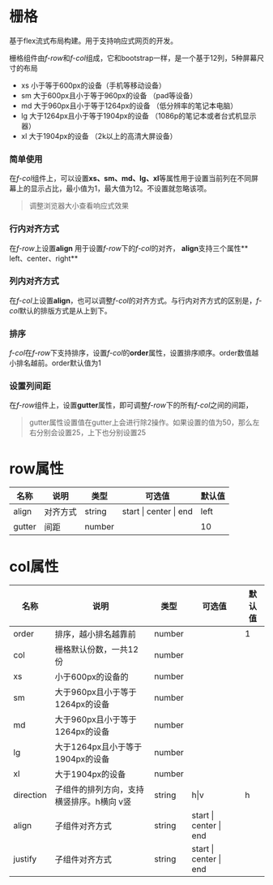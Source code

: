 # 栅格

基于flex流式布局构建。用于支持响应式网页的开发。

栅格组件由*f-row*和*f-col*组成，它和bootstrap一样，是一个基于12列，5种屏幕尺寸的布局

- xs 小于等于600px的设备（手机等移动设备）
- sm 大于600px且小于等于960px的设备 （pad等设备）
- md 大于960px且小于等于1264px的设备 （低分辨率的笔记本电脑）
- lg 大于1264px且小于等于1904px的设备 （1086p的笔记本或者台式机显示器）
- xl 大于1904px的设备 （2k以上的高清大屏设备）

### 简单使用

在*f-col*组件上，可以设置**xs、sm、md、lg、xl**等属性用于设置当前列在不同屏幕上的显示占比，最小值为1，最大值为12。不设置就忽略该项。

> 调整浏览器大小查看响应式效果

<demo path="./LayoutDemo1.vue"></demo>

### 行内对齐方式

在*f-row*上设置**align** 用于设置*f-row*下的*f-col*的对齐，  **align**支持三个属性** left、center、right**


<demo path="./LayoutDemo2.vue"></demo>


### 列内对齐方式

在*f-col*上设置**align**，也可以调整*f-col*的对齐方式。与行内对齐方式的区别是，*f-col*默认的排版方式是从上到下。

<demo path="./LayoutDemo5.vue"></demo>


### 排序

*f-col*在*f-row*下支持排序，设置*f-col*的**order**属性，设置排序顺序。order数值越小排名越前。order默认值为1

<demo path="./LayoutDemo3.vue"></demo>

### 设置列间距

在*f-row*组件上，设置**gutter**属性，即可调整*f-row*下的所有*f-col*之间的间距，

> gutter属性设置值在gutter上会进行除2操作。如果设置的值为50，那么左右分别会设置25，上下也分别设置25

<demo path="./LayoutDemo4.vue"></demo>



# row属性

| 名称   | 说明     | 类型   | 可选值                 | 默认值 |
| ------ | -------- | ------ | ---------------------- | ------ |
| align  | 对齐方式 | string | start \| center \| end | left   |
| gutter | 间距     | number |                        | 10     |



# col属性

| 名称      | 说明                                      | 类型   | 可选值                 | 默认值 |
| --------- | ----------------------------------------- | ------ | ---------------------- | ------ |
| order     | 排序，越小排名越靠前                      | number |                        | 1      |
| col       | 栅格默认份数，一共12份                    | number |                        |        |
| xs        | 小于600px的设备的                         | number |                        |        |
| sm        | 大于960px且小于等于1264px的设备           | number |                        |        |
| md        | 大于960px且小于等于1264px的设备           | number |                        |        |
| lg        | 大于1264px且小于等于1904px的设备          | number |                        |        |
| xl        | 大于1904px的设备                          | number |                        |        |
| direction | 子组件的排列方向，支持横竖排序。h横向 v竖 | string | h\|v                   | h      |
| align     | 子组件对齐方式                            | string | start \| center \| end |        |
| justify   | 子组件对齐方式                            | string | start \| center \| end |        |

